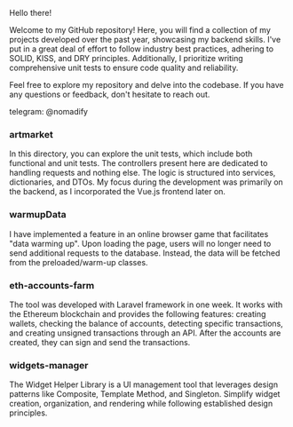 Hello there!

Welcome to my GitHub repository! Here, you will find a collection of my projects developed over the past year, showcasing my backend skills. I've put in a great deal of effort to follow industry best practices, adhering to SOLID, KISS, and DRY principles. Additionally, I prioritize writing comprehensive unit tests to ensure code quality and reliability.

Feel free to explore my repository and delve into the codebase. 
If you have any questions or feedback, don't hesitate to reach out.

telegram: @nomadify
 
 
 
 
### artmarket
In this directory, you can explore the unit tests, which include both functional and unit tests. The controllers present here are dedicated to handling requests and nothing else. The logic is structured into services, dictionaries, and DTOs. My focus during the development was primarily on the backend, as I incorporated the Vue.js frontend later on.

### warmupData
I have implemented a feature in an online browser game that facilitates "data warming up". Upon loading the page, users will no longer need to send additional requests to the database. Instead, the data will be fetched from the preloaded/warm-up classes.

### eth-accounts-farm
The tool was developed with Laravel framework in one week. It works with the Ethereum blockchain and provides the following features: creating wallets, checking the balance of accounts, detecting specific transactions, and creating unsigned transactions through an API. After the accounts are created, they can sign and send the transactions.

### widgets-manager

The Widget Helper Library is a UI management tool that leverages design patterns like Composite, Template Method, and Singleton. Simplify widget creation, organization, and rendering while following established design principles. 
